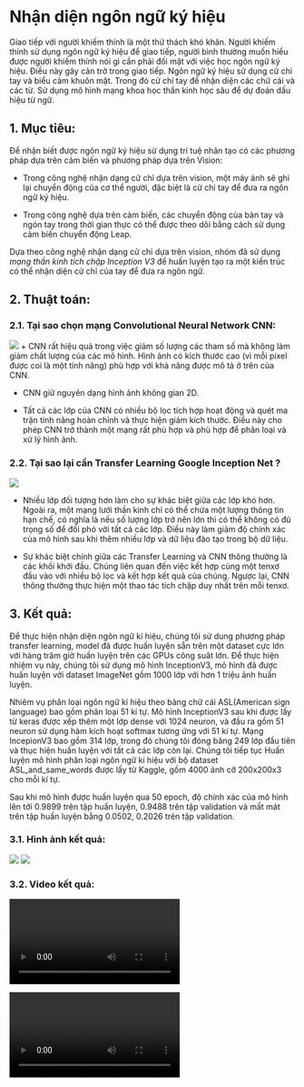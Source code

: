 # Nhận diện ngôn ngữ ký hiệu
Giao tiếp với người khiếm thính là một thử thách khó khăn. Người khiếm thính sử dụng ngôn ngữ ký hiệu để giao tiếp, người bình thường muốn hiểu được người khiếm thính nói gì cần phải đối mặt với việc học ngôn ngữ ký hiệu. Điều này gây cản trở trong giao tiếp. Ngôn ngữ ký hiệu sử dụng cử chỉ tay và biểu cảm khuôn mặt. Trong đó cử chỉ tay để nhận diện các chữ cái và các từ. Sử dụng mô hình mạng khoa học thần kinh học sâu để dự đoán dấu hiệu từ ngữ.

## 1. Mục tiêu:
Để nhận biết được ngôn ngữ ký hiệu sử dụng trí tuệ nhân tạo có các phương pháp dựa trên cảm biến và phương pháp dựa trên Vision:

- Trong công nghệ nhận dạng cử chỉ dựa trên vision, một máy ảnh sẽ ghi lại chuyển động của cơ thể người, đặc biệt là cử chỉ tay để đưa ra ngôn ngữ ký hiệu.

- Trong công nghệ dựa trên cảm biến, các chuyển động của bàn tay và ngón tay trong thời gian thực có thể được theo dõi bằng cách sử dụng cảm biến chuyển động Leap.

Dựa theo công nghệ nhận dạng cử chỉ dựa trên vision, nhóm đã sử dụng *mạng thần kinh tích chập Inception V3* để huấn luyện tạo ra một kiến trúc có thể nhận diện cử chỉ của tay để đưa ra ngôn ngữ.

## 2. Thuật toán:

### 2.1. Tại sao chọn mạng Convolutional Neural Network CNN:
<img src = "https://github.com/ndamtruong2k/AI_Sign-language-recognition/blob/main/src/cnn.jpeg">
+ CNN rất hiệu quả trong việc giảm số lượng các tham số mà không làm giảm chất lượng của các mô hình. Hình ảnh có kích thước cao (vì mỗi pixel được coi là một tính năng) phù hợp với khả năng được mô tả ở trên của CNN.

+ CNN giữ nguyên dạng hình ảnh không gian 2D.

+ Tất cả các lớp của CNN có nhiều bộ lọc tích hợp hoạt động và quét ma trận tính năng hoàn chỉnh và thực hiện giảm kích thước. Điều này cho phép CNN trở thành một mạng rất phù hợp và phù hợp để phân loại và xử lý hình ảnh.

### 2.2. Tại sao lại cần  Transfer Learning Google Inception Net ?
<img src = "https://github.com/ndamtruong2k/AI_Sign-language-recognition/blob/main/src/inception_DR.png">

+ Nhiều lớp đối tượng hơn làm cho sự khác biệt giữa các lớp khó hơn. Ngoài ra, một mạng lưới thần kinh chỉ có thể chứa một lượng thông tin hạn chế, có nghĩa là nếu số lượng lớp trở nên lớn thì có thể không có đủ trọng số để đối phó với tất cả các lớp. Điều này làm giảm độ chính xác của mô hình sau khi thêm nhiều lớp và dữ liệu đào tạo trong bộ dữ liệu.

+ Sự khác biệt chính giữa các Transfer Learning và CNN thông thường là các khối khởi đầu. Chúng liên quan đến việc kết hợp cùng một tenxơ đầu vào với nhiều bộ lọc và kết hợp kết quả của chúng. Ngược lại, CNN thông thường thực hiện một thao tác tích chập duy nhất trên mỗi tenxơ.

## 3. Kết quả:

Để thực hiện nhận diện ngôn ngữ kí hiệu, chúng tôi sử dung phương pháp transfer learning, model đã được huấn luyện sẵn trên một dataset cực lớn với hàng trăm giờ huấn luyện trên các GPUs công suât lớn. Để thực hiện nhiệm vụ này, chúng tôi sử dụng mô hình InceptionV3, mô hình đã được huấn luyện với dataset ImageNet gồm 1000 lớp với hơn 1 triệu ảnh huấn luyện.

Nhiêm vụ phân loại ngôn ngữ kí hiệu theo bảng chữ cái ASL(American sign language) bao gồm phân loại 51 kí tự. Mô hình InceptionV3 sau khi được lấy từ keras được xếp thêm một lớp dense với 1024 neuron, và đầu ra gồm 51 neuron sử dụng hàm kích hoạt softmax tương ứng với 51 kí tự. Mạng IncepionV3 bao gồm 314 lớp, trong đó chúng tôi đóng băng 249 lớp đầu tiên và thục hiện huấn luyện với tất cả các lớp còn lại. Chúng tôi tiếp tục Huấn luyện mô hình phân loại ngôn ngữ kí hiệu với bộ dataset ASL_and_same_words được lấy từ Kaggle, gồm 4000 ảnh cỡ 200x200x3 cho mỗi kí tự.

Sau khi mô hình được huấn luyện qua 50 epoch, độ chính xác của mô hình lên tới 0.9899 trên tập huấn luyện, 0.9488 trên tập validation và mất mát trên tập huấn luyện bằng 0.0502, 0.2026 trên tập validation.

### 3.1. Hình ảnh kết quả:
<img src = "https://github.com/ndamtruong2k/AI_Sign-language-recognition/blob/main/src/acc.png">
<img src = "https://github.com/ndamtruong2k/AI_Sign-language-recognition/blob/main/src/loss.png">

### 3.2. Video kết quả:
![Video_0](src/ILOVEYOU_2.mp4)

![Video_1](src/neural_science.avi)





